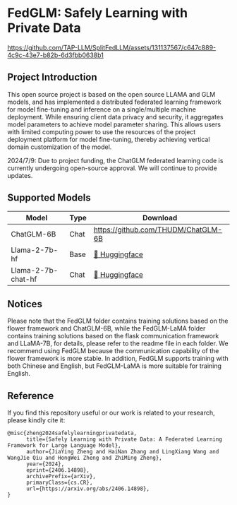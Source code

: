 # FedGLM: Safely Learning with Private Data
https://github.com/TAP-LLM/SplitFedLLM/assets/131137567/c647c889-4c9c-43e7-b82b-6d3fbb0638b1
## Project Introduction
This open source project is based on the open source LLAMA and GLM models, and has implemented a distributed federated learning framework for model fine-tuning and inference on a single/multiple machine deployment.
While ensuring client data privacy and security, it aggregates model parameters to achieve model parameter sharing. This allows users with limited computing power to use the resources of the project deployment platform for model fine-tuning, thereby achieving vertical domain customization of the model.

2024/7/9: Due to project funding, the ChatGLM federated learning code is currently undergoing open-source approval. We will continue to provide updates.

## Supported Models
| Model            | Type | Download                                                                                                                                |
|------------------|------|-----------------------------------------------------------------------------------------------------------------------------------------|
| ChatGLM-6B | Chat |https://github.com/THUDM/ChatGLM-6B|
| Llama-2-7b-hf    | Base | [🤗 Huggingface](https://huggingface.co/meta-llama/Llama-2-7b-hf)  |
| Llama-2-7b-chat-hf | Chat | [🤗 Huggingface](https://huggingface.co/meta-llama/Llama-2-7b-chat-hf) |



## Notices
Please note that the FedGLM folder contains training solutions based on the flower framework and ChatGLM-6B, while the FedGLM-LaMA folder contains training solutions based on the flask communication framework and LLaMA-7B, for details, please refer to the readme file in each folder. We recommend using FedGLM because the communication capability of the flower framework is more stable. In addition, FedGLM supports training with both Chinese and English, but FedGLM-LaMA is more suitable for training English.

## Reference
If you find this repository useful or our work is related to your research, please kindly cite it:
```
@misc{zheng2024safelylearningprivatedata,
      title={Safely Learning with Private Data: A Federated Learning Framework for Large Language Model}, 
      author={JiaYing Zheng and HaiNan Zhang and LingXiang Wang and WangJie Qiu and HongWei Zheng and ZhiMing Zheng},
      year={2024},
      eprint={2406.14898},
      archivePrefix={arXiv},
      primaryClass={cs.CR},
      url={https://arxiv.org/abs/2406.14898}, 
}
```





